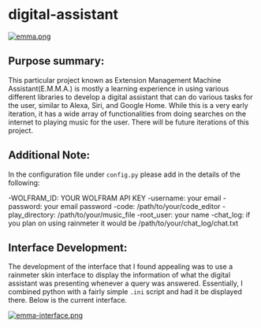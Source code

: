 # digital-assistant

[![emma.png](https://i.postimg.cc/vBK8Cj7h/emma.png)](https://postimg.cc/VrjcCKV0)

## Purpose summary:
This particular project known as Extension Management Machine Assistant(E.M.M.A.) is mostly a learning experience in using various different libraries to develop a digital assistant that can do various tasks for the user, similar to Alexa, Siri, and Google Home. While this is a very early iteration, it has a wide array of functionalities from doing searches on the internet to playing music for the user. There will be future iterations of this project.

## Additional Note:
In the configuration file under ``config.py`` please add in the details of the following:

-WOLFRAM_ID: YOUR WOLFRAM API KEY
-username: your email
-password: your email password
-code: /path/to/your/code_editor
-play_directory: /path/to/your/music_file
-root_user: your name
-chat_log: if you plan on using rainmeter it would be /path/to/your/chat_log/chat.txt

## Interface Development:
The development of the interface that I found appealing was to use a rainmeter skin interface to display the information of what the digital assistant was presenting whenever a query was answered. Essentially, I combined python with a fairly simple ``.ini`` script and had it be displayed there. Below is the current interface.

[![emma-interface.png](https://i.postimg.cc/13FWFNY3/emma-interface.png)](https://postimg.cc/jDsQ0Cbp)

